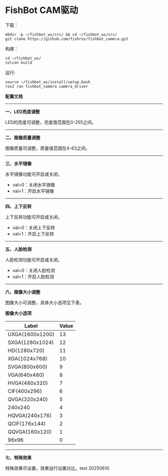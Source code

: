 # FishBot CAM驱动

下载：

```
mkdir -p ~/fishbot_ws/src/ && cd ~/fishbot_ws/src/
git clone https://github.com/fishros/fishbot_camera.git
```

构建：

```
cd ~/fishbot_ws/
colcon build
```

运行:

```
source ~/fishbot_ws/install/setup.bash
ros2 run fishbot_camera camera_driver
```


**配置文档**

---

**一、LED亮度调整**

LED的亮度可调整，亮度值范围在0-255之间。

---

**二、图像质量调整**

图像质量可调整，质量值范围在4-63之间。

---

**三、水平镜像**

水平镜像功能可开启或关闭。

- val=0：关闭水平镜像
- val=1：开启水平镜像

---

**四、上下反转**

上下反转功能可开启或关闭。

- val=0：关闭上下反转
- val=1：开启上下反转


---

**五、人脸检测**

人脸检测功能可开启或关闭。

- val=0：关闭人脸检测
- val=1：开启人脸检测

---

**六、图像大小调整**

图像大小可调整，具体大小选项见下表。

**图像大小选项**

| Label | Value |
| --- | --- |
| UXGA(1600x1200) | 13 |
| SXGA(1280x1024) | 12 |
| HD(1280x720) | 11 |
| XGA(1024x768) | 10 |
| SVGA(800x600) | 9 |
| VGA(640x480) | 8 |
| HVGA(480x320) | 7 |
| CIF(400x296) | 6 |
| QVGA(320x240) | 5 |
| 240x240 | 4 |
| HQVGA(240x176) | 3 |
| QCIF(176x144) | 2 |
| QQVGA(160x120) | 1 |
| 96x96 | 0 |


---

**七、特殊效果**

特殊效果可设置，效果自行设置对比。test 20250610